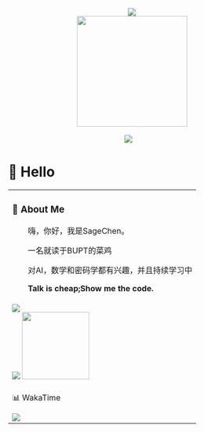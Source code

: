 <div align="center">
  
  <!-- dynamic typing effect 动态打字效果 -->
  <div>
    <a href="https://blog.sunguoqi.com/">
      <img src="https://readme-typing-svg.demolab.com?font=Fira+Code&pause=1000&width=435&lines=console.log(%22Hello%2C%20World%22);&center=true&size=27" />
    </a>
  </div>

  <!-- knock code pictures 敲代码的图片 -->
  <picture>
    <source media="(prefers-color-scheme: dark)" srcset="https://cdn.jsdelivr.net/gh/sun0225SUN/sun0225SUN/assets/images/coding.gif" />
    <source media="(prefers-color-scheme: light)" srcset="https://cdn.jsdelivr.net/gh/sun0225SUN/sun0225SUN/assets/images/developer.svg" height="225px" />
    <img src="https://cdn.jsdelivr.net/gh/sun0225SUN/sun0225SUN/assets/images/coding.gif" />
  </picture>

  <!-- for beauty 留个空行好看点 -->
  <div>&nbsp;</div>
  
  <!-- profile logo 个人资料徽标 -->
  <div>
    <a href="https://blog.sa1ge.ink/"><img src="https://img.shields.io/badge/Website-博客-blue" /></a>&emsp;

  </div>
  
</div>

#  🙋 Hello
<table>

<tr><td>

### 🤺 About Me

<p>&emsp;&emsp;嗨，你好，我是SageChen。</p>
<p>&emsp;&emsp;一名就读于BUPT的菜鸡</p>
<p>&emsp;&emsp;对AI，数学和密码学都有兴趣，并且持续学习中</p>
<p><strong>&emsp;&emsp;Talk is cheap;Show me the code.</strong></p>

</td></tr>

<tr><td>

<!-- GitHub 奖杯🏆 -->
<div><img src="https://github-profile-trophy.vercel.app/?username=Sagecheni&theme=gruvbox&row=1&column=7&no-frame=true&no-bg=true" /><br/></div>

<!-- GitHub 数据统计 -->
<picture>
  <source
    srcset="https://github-readme-stats.vercel.app/api?username=Sagecheni&show_icons=true&theme=tokyonight"
    media="(prefers-color-scheme: dark)"
  />
  <source
    srcset="https://github-readme-stats.vercel.app/api?username=Sagecheni&show_icons=true"
    media="(prefers-color-scheme: light), (prefers-color-scheme: no-preference)"
  />
  <img src="https://github-readme-stats.vercel.app/api?username=Sagecheni&show_icons=true" />
</picture>
<img height="137px" src="https://github-readme-stats.vercel.app/api/top-langs/?username=Sagecheni&hide_title=true&hide_border=true&layout=compact&langs_count=6&text_color=000&icon_color=fff&bg_color=0,52fa5a,4dfcff,c64dff&theme=graywhite" /><br>


</td></tr>

<tr><td>

📊 WakaTime

<picture>
  <source
    srcset="https://github-readme-stats.vercel.app/api/wakatime?username=Sagecheni&layout=compact&text_color=f0f6fc&bg_color=00000000&hide_border=true&hide_title=true"
    media="(prefers-color-scheme: dark)"
  />
  <source
    srcset="https://github-readme-stats.vercel.app/api/wakatime?username=Sagecheni&layout=compact&text_color=1f2328&bg_color=00000000&hide_border=true&hide_title=true"
    media="(prefers-color-scheme: light)"
  />
  <img src="https://github-readme-stats.vercel.app/api/wakatime?username=Sagecheni&layout=compact&text_color=f0f6fc&bg_color=00000000&hide_border=true&hide_title=true" />
</picture>

</td></tr>


<!--
**Sagecheni/Sagecheni** is a ✨ _special_ ✨ repository because its `README.md` (this file) appears on your GitHub profile.

Here are some ideas to get you started:

- 🔭 I’m currently working on ...
- 🌱 I’m currently learning ...
- 👯 I’m looking to collaborate on ...
- 🤔 I’m looking for help with ...
- 💬 Ask me about ...
- 📫 How to reach me: ...
- 😄 Pronouns: ...
- ⚡ Fun fact: ..
-->
